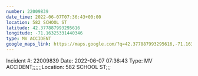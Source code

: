 ```yaml
---
number: 22009839
date_time: 2022-06-07T07:36:43+00:00
location: 582 SCHOOL ST
latitude: 42.377887993295616
longitude: -71.16325331440346
type: MV ACCIDENT
google_maps_link: https://maps.google.com/?q=42.377887993295616,-71.16325331440346
---
```


Incident #: 22009839  Date: 2022-06-07 07:36:43  Type: MV ACCIDENT;;;;;;Location: 582 SCHOOL ST;;;
